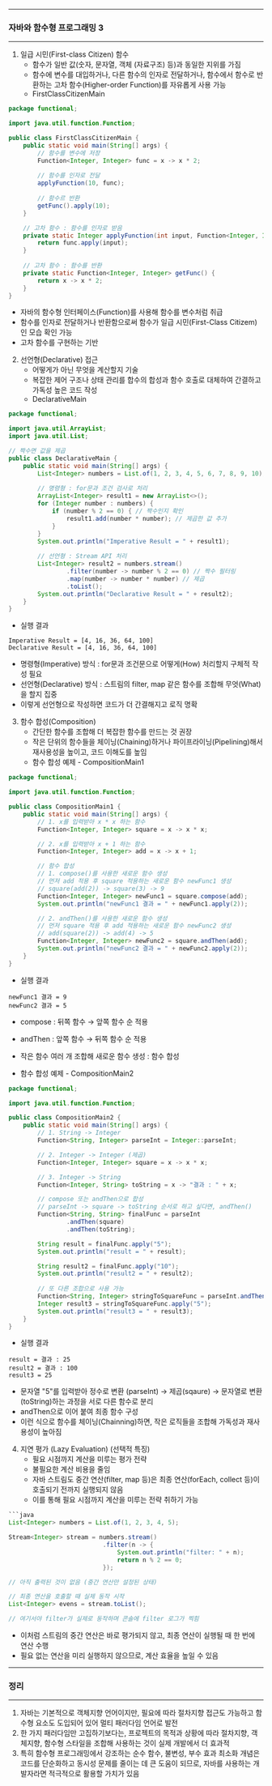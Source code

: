 -----
### 자바와 함수형 프로그래밍 3
-----
1. 일급 시민(First-class Citizen) 함수
   - 함수가 일반 값(숫자, 문자열, 객체 (자료구조) 등)과 동일한 지위를 가짐
   - 함수에 변수를 대입하거나, 다른 함수의 인자로 전달하거나, 함수에서 함수로 반환하는 고차 함수(Higher-order Function)를 자유롭게 사용 가능
   - FirstClassCitizenMain
```java
package functional;

import java.util.function.Function;

public class FirstClassCitizenMain {
    public static void main(String[] args) {
        // 함수를 변수에 저장
        Function<Integer, Integer> func = x -> x * 2;
        
        // 함수를 인자로 전달
        applyFunction(10, func);
        
        // 함수르 반환
        getFunc().apply(10);
    }

    // 고차 함수 : 함수를 인자로 받음
    private static Integer applyFunction(int input, Function<Integer, Integer> func) {
        return func.apply(input);
    }
    
    // 고차 함수 : 함수를 반환
    private static Function<Integer, Integer> getFunc() {
        return x -> x * 2;
    }
}

```
  - 자바의 함수형 인터페이스(Function)를 사용해 함수를 변수처럼 취급
  - 함수를 인자로 전달하거나 반환함으로써 함수가 일급 시민(First-Class Citizem)인 모습 확인 가능
  - 고차 함수를 구현하는 기반

2. 선언형(Declarative) 접근
   - 어떻게가 아닌 무엇을 계산할지 기술
   - 복잡한 제어 구조나 상태 관리를 합수의 합성과 함수 호출로 대체하여 간결하고 가독성 높은 코드 작성
   - DeclarativeMain
```java
package functional;

import java.util.ArrayList;
import java.util.List;

// 짝수면 값을 제곱
public class DeclarativeMain {
    public static void main(String[] args) {
        List<Integer> numbers = List.of(1, 2, 3, 4, 5, 6, 7, 8, 9, 10);
        
        // 명령형 : for문과 조건 검사로 처리
        ArrayList<Integer> result1 = new ArrayList<>();
        for (Integer number : numbers) {
            if (number % 2 == 0) { // 짝수인지 확인
                result1.add(number * number); // 제곱한 값 추가
            }
        }
        System.out.println("Imperative Result = " + result1);
        
        // 선언형 : Stream API 처리
        List<Integer> result2 = numbers.stream()
                .filter(number -> number % 2 == 0) // 짝수 필터링
                .map(number -> number * number) // 제곱
                .toList();
        System.out.println("Declarative Result = " + result2);
    }
}
```

  - 실행 결과
```
Imperative Result = [4, 16, 36, 64, 100]
Declarative Result = [4, 16, 36, 64, 100]
```
  - 명령형(Imperative) 방식 : for문과 조건문으로 어떻게(How) 처리할지 구체적 작성 필요
  - 선언형(Declarative) 방식 : 스트림의 filter, map 같은 함수를 조합해 무엇(What)을 할지 집중
  - 이렇게 선언형으로 작성하면 코드가 더 간결해지고 로직 명확

3. 함수 합성(Composition)
   - 간단한 함수를 조합해 더 복잡한 함수를 만드는 것 권장
   - 작은 단위의 함수들을 체이닝(Chaining)하거나 파이프라이닝(Pipelining)해서 재사용성을 높이고, 코드 이해도를 높임
   - 함수 합성 예제 - CompositionMain1
```java
package functional;

import java.util.function.Function;

public class CompositionMain1 {
    public static void main(String[] args) {
        // 1. x를 입력받아 x * x 하는 함수
        Function<Integer, Integer> square = x -> x * x;

        // 2. x를 입력받아 x + 1 하는 함수
        Function<Integer, Integer> add = x -> x + 1;

        // 함수 합성
        // 1. compose()를 사용한 새로운 함수 생성
        // 먼저 add 적용 후 square 적용하는 새로운 함수 newFunc1 생성
        // square(add(2)) -> square(3) -> 9
        Function<Integer, Integer> newFunc1 = square.compose(add);
        System.out.println("newFunc1 결과 = " + newFunc1.apply(2));

        // 2. andThen()를 사용한 새로운 함수 생성
        // 먼저 square 적용 후 add 적용하는 새로운 함수 newFunc2 생성
        // add(square(2)) -> add(4) -> 5
        Function<Integer, Integer> newFunc2 = square.andThen(add);
        System.out.println("newFunc2 결과 = " + newFunc2.apply(2));
    }
}
```

  - 실행 결과
```
newFunc1 결과 = 9
newFunc2 결과 = 5
```
  - compose : 뒤쪽 함수 → 앞쪽 함수 순 적용
  - andThen : 앞쪽 함수 → 뒤쪽 함수 순 적용
  - 작은 함수 여러 개 조합해 새로운 함수 생성 : 함수 합성

  - 함수 합성 예제 - CompositionMain2
```java
package functional;

import java.util.function.Function;

public class CompositionMain2 {
    public static void main(String[] args) {
        // 1. String -> Integer
        Function<String, Integer> parseInt = Integer::parseInt;

        // 2. Integer -> Integer (제곱)
        Function<Integer, Integer> square = x -> x * x;

        // 3. Integer -> String
        Function<Integer, String> toString = x -> "결과 : " + x;

        // compose 또는 andThen으로 합성
        // parseInt -> square -> toString 순서로 하고 싶다면, andThen()
        Function<String, String> finalFunc = parseInt
                .andThen(square)
                .andThen(toString);

        String result = finalFunc.apply("5");
        System.out.println("result = " + result);

        String result2 = finalFunc.apply("10");
        System.out.println("result2 = " + result2);
        
        // 또 다른 조합으로 사용 가능
        Function<String, Integer> stringToSquareFunc = parseInt.andThen(square);
        Integer result3 = stringToSquareFunc.apply("5");
        System.out.println("result3 = " + result3);
    }
}
```

  - 실행 결과
```
result = 결과 : 25
result2 = 결과 : 100
result3 = 25
```
  - 문자열 "5"를 입력받아 정수로 변환 (parseInt) → 제곱(sqaure) → 문자열로 변환(toString)하는 과정을 서로 다른 함수로 분리
  - andThen으로 이어 붙여 최종 함수 구성
  - 이런 식으로 함수를 체이닝(Chainning)하면, 작은 로직들을 조합해 가독성과 재사용성이 높아짐


4. 지연 평가 (Lazy Evaluation) (선택적 특징)
   - 필요 시점까지 계산을 미루는 평가 전략
   - 불필요한 계산 비용을 줄임
   - 자바 스트림도 중간 연산(filter, map 등)은 최종 연산(forEach, collect 등)이 호출되기 전까지 실행되지 않음
   - 이를 통해 필요 시점까지 계산을 미루는 전략 취하기 가능
```java
```java
List<Integer> numbers = List.of(1, 2, 3, 4, 5);

Stream<Integer> stream = numbers.stream()
                          .filter(n -> {
                              System.out.println("filter: " + n);
                              return n % 2 == 0;
                          });

// 아직 출력된 것이 없음 (중간 연산만 설정된 상태)

// 최종 연산을 호출할 때 실제 동작 시작
List<Integer> evens = stream.toList();

// 여기서야 filter가 실제로 동작하며 콘솔에 filter 로그가 찍힘
```
  - 이처럼 스트림의 중간 연산은 바로 평가되지 않고, 최종 연산이 실행될 때 한 번에 연산 수행
  - 필요 없는 연산을 미리 실행하지 않으므로, 계산 효율을 높일 수 있음

-----
### 정리
-----
1. 자바는 기본적으로 객체지향 언어이지만, 필요에 따라 절차지향 접근도 가능하고 함수형 요소도 도입되어 있어 멀티 패러다임 언어로 발전
2. 한 가지 패러다임만 고집하기보다는, 프로젝트의 목적과 상황에 따라 절차지향, 객체지향, 함수형 스타일을 조합해 사용하는 것이 실제 개발에서 더 효과적
3. 특히 함수형 프로그래밍에서 강조하는 순수 함수, 불변성, 부수 효과 최소화 개념은 코드를 단순화하고 동시성 문제를 줄이는 데 큰 도움이 되므로, 자바를 사용하는 개발자라면 적극적으로 활용할 가치가 있음
